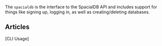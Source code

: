 The `spacialdb` is the interface to the SpacialDB API and includes support for things like signing up, logging in, as well as creating/deleting databases. 

Articles
--------
[CLI Usage]
